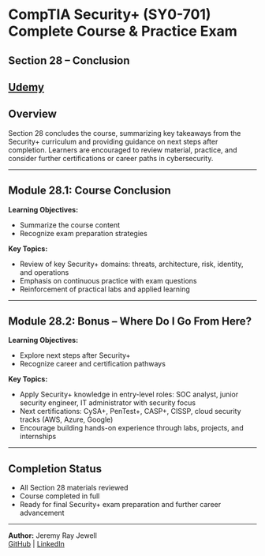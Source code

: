# CompTIA Security+ (SY0-701) Complete Course & Practice Exam  
## Section 28 – Conclusion  

[Udemy](https://www.udemy.com/course/securityplus/)  
---

## Overview  
Section 28 concludes the course, summarizing key takeaways from the Security+ curriculum and providing guidance on next steps after completion. Learners are encouraged to review material, practice, and consider further certifications or career paths in cybersecurity.  

---

## Module 28.1: Course Conclusion  
**Learning Objectives:**  
- Summarize the course content  
- Recognize exam preparation strategies  

**Key Topics:**  
- Review of key Security+ domains: threats, architecture, risk, identity, and operations  
- Emphasis on continuous practice with exam questions  
- Reinforcement of practical labs and applied learning  

---

## Module 28.2: Bonus – Where Do I Go From Here?  
**Learning Objectives:**  
- Explore next steps after Security+  
- Recognize career and certification pathways  

**Key Topics:**  
- Apply Security+ knowledge in entry-level roles: SOC analyst, junior security engineer, IT administrator with security focus  
- Next certifications: CySA+, PenTest+, CASP+, CISSP, cloud security tracks (AWS, Azure, Google)  
- Encourage building hands-on experience through labs, projects, and internships  

---

## Completion Status  
- All Section 28 materials reviewed  
- Course completed in full  
- Ready for final Security+ exam preparation and further career advancement  

---

**Author:** Jeremy Ray Jewell  
[GitHub](https://github.com/jeremyrayjewell) | [LinkedIn](https://www.linkedin.com/in/jeremyrayjewell)  
